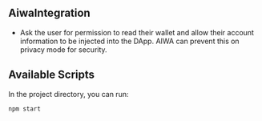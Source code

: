 ##  AiwaIntegration
- Ask the user for permission to read their wallet and allow their account information to be injected into the DApp. AIWA can prevent this on privacy mode for security.

## Available Scripts
In the project directory, you can run:

  `npm start`

